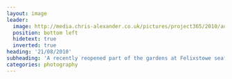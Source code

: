 ```yaml
---
layout: image
leader:
  image: http://media.chris-alexander.co.uk/pictures/project365/2010/aug/21/210810.jpg
  position: bottom left
  hidetext: true
  inverted: true
heading: '21/08/2010'
subheading: 'A recently reopened part of the gardens at Felixstowe seafront'
categories: photography
---
```

